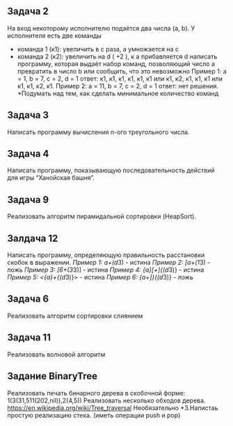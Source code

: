 ## Задача 2
На вход некоторому исполнителю подаётся два числа (a, b). У исполнителя есть две команды
- команда 1 (к1): увеличить в с раза, а умножается на c
- команда 2 (к2): увеличить на d ( +2 ), к a прибавляется d
написать программу, которая выдаёт набор команд, позволяющий число a превратить в число b или сообщить, что это невозможно
Пример 1: а = 1, b = 7, c = 2, d = 1
ответ: к1, к1, к1, к1, к1, к1 или к1, к2, к1, к1, к1 или к1, к1, к2, к1. 
Пример 2: а = 11, b = 7, c = 2, d = 1
ответ: нет решения. 
*Подумать над тем, как сделать минимальное количество команд

## Задача 3
Написать программу вычисления n-ого треугольного числа.

## Задача 4
Написать программу, показывающую последовательность действий для игры “Ханойская башня”.

## Задача 9
Реализовать алгоритм пирамидальной сортировки (HeapSort).

## Залдача 12
Написать программу, определяющую правильность расстановки скобок в выражении.
*Пример 1: a+(d*3) - истина
*Пример 2: [a+(1*3) - ложь
*Пример 3: [6+(3*3)] - истина
*Пример 4: {a}[+]{(d*3)} - истина
*Пример 5: <{a}+{(d*3)}> - истина
*Пример 6: {a+]}{(d*3)} - ложь

## Задача 6
Реализовать алгоритм сортировки слиянием

## Задача 11
Реализовать волновой алгоритм

## Задание BinaryTree
Реализовать печать бинарного дерева в скобочной форме: 1(3(31,511(202,nil)),2(4,5))
Реализовать несколько обходов дерева. https://en.wikipedia.org/wiki/Tree_traversal
Необязательно *3.Напистаь простую реализацию стека. (иметь операции push и pop)

